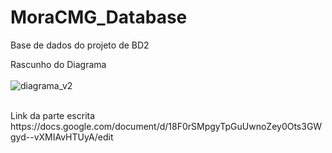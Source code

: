# MoraCMG_Database
Base de dados do projeto de BD2


Rascunho do Diagrama <br><br>
![diagrama_v2](https://user-images.githubusercontent.com/17063193/68551945-97adb700-03f0-11ea-8d8b-3ca670ada4eb.jpeg)


<br>
Link da parte escrita<br>
https://docs.google.com/document/d/18F0rSMpgyTpGuUwnoZey0Ots3GWgyd--vXMIAvHTUyA/edit

